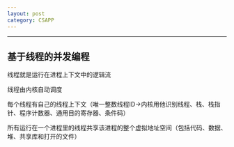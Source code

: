 ```yaml
---
layout: post 
category: CSAPP 
---
```


---

## 基于线程的并发编程

线程就是运行在进程上下文中的逻辑流

线程由内核自动调度

每个线程有自己的线程上下文（唯一整数线程ID->内核用他识别线程、栈、栈指针、程序计数器、通用目的寄存器、条件码）

所有运行在一个进程里的线程共享该进程的整个虚拟地址空间（包括代码、数据、堆、共享库和打开的文件）

